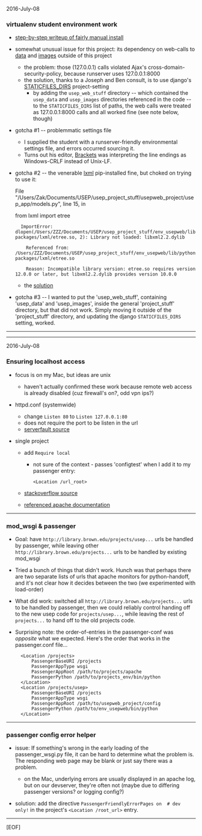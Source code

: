 2016-July-08

### virtualenv student environment work

- [step-by-step writeup of fairly manual install](https://github.com/Brown-University-Library/usepweb_project/blob/master/README.md)

- somewhat unusual issue for this project: its dependency on web-calls to [data](https://github.com/Brown-University-Library/usep-data) and [images](https://github.com/Brown-University-Library/usep-images) outside of this project
    - the problem: those (127.0.0.1) calls violated Ajax's cross-domain-security-policy, because runserver uses 127.0.0.1:8000
    - the solution, thanks to a Joseph and Ben consult, is to use django's [STATICFILES_DIRS](https://docs.djangoproject.com/en/1.9/ref/settings/#std:setting-STATICFILES_DIRS) project-setting
        - by adding the `usep_web_stuff` directory -- which contained the `usep_data` and `usep_images` directories referenced in the code -- to the `STATICFILES_DIRS` list of paths, the web calls were treated as 127.0.0.1:8000 calls and all worked fine (see note below, though)

- gotcha #1 -- problemmatic settings file
    - I supplied the student with a runserver-friendly environmental settings file, and errors occurred sourcing it.
    - Turns out his editor, [Brackets](http://brackets.io) was interpreting the line endings as Windows-CRLF instead of Unix-LF.

- gotcha #2 -- the venerable [lxml](http://lxml.de) pip-installed fine, but choked on trying to use it:

  File "/Users/Zak/Documents/USEP/usep_project_stuff/usepweb_project/usep_app/models.py", line 15, in <module>

    from lxml import etree

        ImportError: dlopen(/Users/ZZZ/Documents/USEP/usep_project_stuff/env_usepweb/lib/python2.7/site-packages/lxml/etree.so, 2): Library not loaded: libxml2.2.dylib

          Referenced from: /Users/ZZZ/Documents/USEP/usep_project_stuff/env_usepweb/lib/python2.7/site-packages/lxml/etree.so

          Reason: Incompatible library version: etree.so requires version 12.0.0 or later, but libxml2.2.dylib provides version 10.0.0

    - the [solution](http://stackoverflow.com/questions/23172384/lxml-runtime-error-reason-incompatible-library-version-etree-so-requires-vers/31607751#31607751)

- gotcha #3 -- I wanted to put the 'usep_web_stuff', containing 'usep_data' and 'usep_images', inside the general 'project_stuff' directory, but that did not work. Simply moving it outside of the 'project_stuff' directory, and updating the django `STATICFILES_DIRS` setting, worked.

---

---


2016-July-08

### Ensuring localhost access

- focus is on my Mac, but ideas are unix
    - haven't actually confirmed these work because remote web access is already disabled (cuz firewall's on?, odd vpn ips?)

- httpd.conf (systemwide)
    - change `Listen 80` to `Listen 127.0.0.1:80`
    - does not require the port to be listen in the url
    - [serverfault source](http://serverfault.com/questions/276963/make-apache-only-accessible-via-127-0-0-1-is-this-possible/276968#276968)

- single project
    - add `Require local`
        - not sure of the context - passes 'configtest' when I add it to my passenger entry:

            `<Location /url_root>`

    - [stackoverflow source](http://stackoverflow.com/a/26556483)
    - [referenced apache documentation](http://httpd.apache.org/docs/2.4/en/mod/mod_authz_host.html)

---

### mod_wsgi & passenger

- Goal: have `http://library.brown.edu/projects/usep...` urls be handled by passenger, while leaving other `http://library.brown.edu/projects...` urls to be handled by existing mod_wsgi

- Tried a bunch of things that didn't work. Hunch was that perhaps there are two separate lists of urls that apache monitors for python-handoff, and it's not clear how it decides between the two (we experimented with load-order)

- What did work: switched all `http://library.brown.edu/projects...` urls to be handled by passenger, then we could reliably control handing off to the new usep code for `projects/usep...`, while leaving the rest of `projects...` to hand off to the old projects code.

- Surprising note: the order-of-entries in the passenger-conf was _opposite_ what we expected. Here's the order that works in the passenger.conf file...

        <Location /projects>
            PassengerBaseURI /projects
            PassengerAppType wsgi
            PassengerAppRoot /path/to/projects/apache
            PassengerPython /path/to/projects_env/bin/python
        </Location>
        <Location /projects/usep>
            PassengerBaseURI /projects
            PassengerAppType wsgi
            PassengerAppRoot /path/to/usepweb_project/config
            PassengerPython /path/to/env_usepweb/bin/python
        </Location>

---

### passenger config error helper

- issue: If something's wrong in the early loading of the passenger_wsgi.py file, it can be hard to determine what the problem is. The responding web page may be blank or just say there was a problem.
    - on the Mac, underlying errors are usually displayed in an apache log, but on our devserver, they're often not (maybe due to differing passenger versions? or logging config?)

- solution: add the directive `PassengerFriendlyErrorPages on  # dev only!` in the project's `<Location /root_url>` entry.

---

[EOF]

